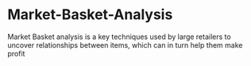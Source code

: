 # Market-Basket-Analysis
Market Basket analysis is a key techniques used by large retailers to uncover relationships between items, which can in turn help them make profit
